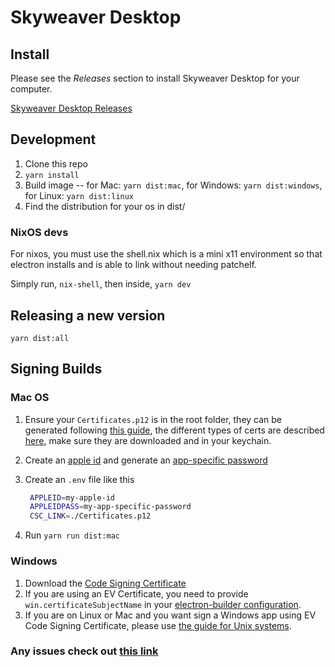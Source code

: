 Skyweaver Desktop
=================

## Install

Please see the *Releases* section to install Skyweaver Desktop for your computer. 

[Skyweaver Desktop Releases](https://github.com/horizon-games/SkyWeaver-desktop/releases)


## Development

1. Clone this repo
2. `yarn install`
3. Build image -- for Mac: `yarn dist:mac`, for Windows: `yarn dist:windows`, for Linux: `yarn dist:linux`
4. Find the distribution for your os in dist/


### NixOS devs

For nixos, you must use the shell.nix which is a mini x11 environment so that
electron installs and is able to link without needing patchelf.

Simply run, `nix-shell`, then inside, `yarn dev`


## Releasing a new version

`yarn dist:all`


## Signing Builds

### Mac OS

1. Ensure your `Certificates.p12` is in the root folder, they can be generated following [this guide](https://help.apple.com/xcode/mac/current/#/dev154b28f09/), the different types of certs are described [here](https://developer.apple.com/support/certificates/), make sure they are downloaded and in your keychain.
2. Create an [apple id](https://appleid.apple.com/) and generate an [app-specific password](https://support.apple.com/en-us/HT204397)
3. Create an `.env` file like this 

   ``` bash 
    APPLEID=my-apple-id
    APPLEIDPASS=my-app-specific-password
    CSC_LINK=./Certificates.p12
4. Run ```yarn run dist:mac``` 

### Windows

1. Download the [Code Signing Certificate](https://docs.microsoft.com/en-us/windows-hardware/drivers/dashboard/get-a-code-signing-certificate)
2. If you are using an EV Certificate, you need to provide `win.certificateSubjectName` in your [electron-builder configuration](https://www.electron.build/configuration/win).
3. If you are on Linux or Mac and you want sign a Windows app using EV Code Signing Certificate, please use [the guide for Unix systems](https://www.electron.build/tutorials/code-signing-windows-apps-on-unix).

### Any issues check out [this link](https://www.electron.build/code-signing)

